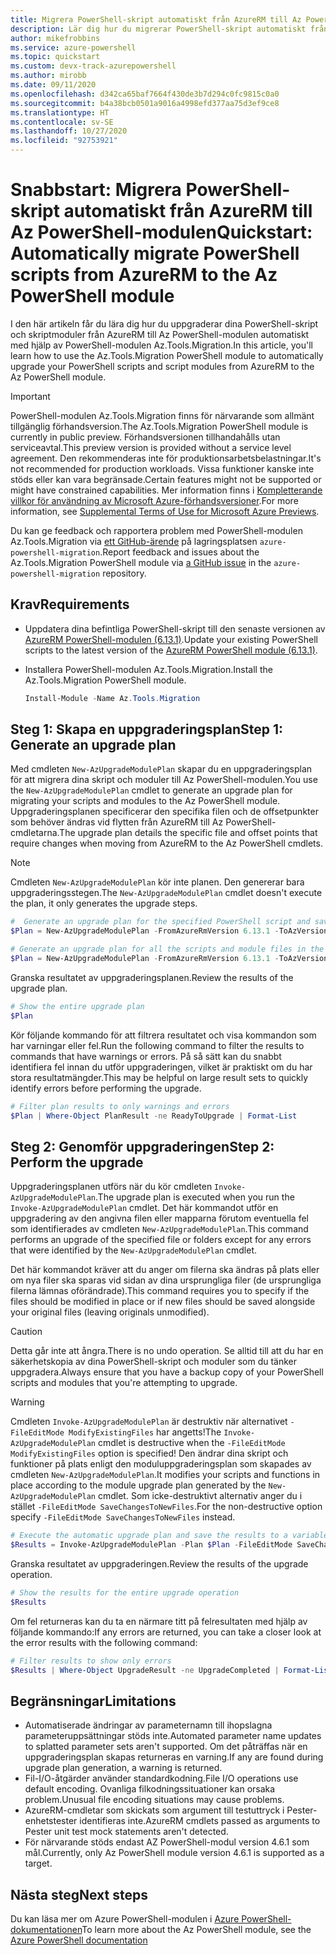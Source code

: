 ```yaml
---
title: Migrera PowerShell-skript automatiskt från AzureRM till Az PowerShell-modulen
description: Lär dig hur du migrerar PowerShell-skript automatiskt från AzureRM till Az PowerShell-modulen.
author: mikefrobbins
ms.service: azure-powershell
ms.topic: quickstart
ms.custom: devx-track-azurepowershell
ms.author: mirobb
ms.date: 09/11/2020
ms.openlocfilehash: d342ca65baf7664f430de3b7d294c0fc9815c0a0
ms.sourcegitcommit: b4a38bcb0501a9016a4998efd377aa75d3ef9ce8
ms.translationtype: HT
ms.contentlocale: sv-SE
ms.lasthandoff: 10/27/2020
ms.locfileid: "92753921"
---
```

# <a name="quickstart-automatically-migrate-powershell-scripts-from-azurerm-to-the-az-powershell-module"></a><span data-ttu-id="12e12-103">Snabbstart: Migrera PowerShell-skript automatiskt från AzureRM till Az PowerShell-modulen</span><span class="sxs-lookup"><span data-stu-id="12e12-103">Quickstart: Automatically migrate PowerShell scripts from AzureRM to the Az PowerShell module</span></span>

<span data-ttu-id="12e12-104">I den här artikeln får du lära dig hur du uppgraderar dina PowerShell-skript och skriptmoduler från AzureRM till Az PowerShell-modulen automatiskt med hjälp av PowerShell-modulen Az.Tools.Migration.</span><span class="sxs-lookup"><span data-stu-id="12e12-104">In this article, you'll learn how to use the Az.Tools.Migration PowerShell module to automatically upgrade your PowerShell scripts and script modules from AzureRM to the Az PowerShell module.</span></span>

> [!IMPORTANT]
> <span data-ttu-id="12e12-105">PowerShell-modulen Az.Tools.Migration finns för närvarande som allmänt tillgänglig förhandsversion.</span><span class="sxs-lookup"><span data-stu-id="12e12-105">The Az.Tools.Migration PowerShell module is currently in public preview.</span></span> <span data-ttu-id="12e12-106">Förhandsversionen tillhandahålls utan serviceavtal.</span><span class="sxs-lookup"><span data-stu-id="12e12-106">This preview version is provided without a service level agreement.</span></span> <span data-ttu-id="12e12-107">Den rekommenderas inte för produktionsarbetsbelastningar.</span><span class="sxs-lookup"><span data-stu-id="12e12-107">It's not recommended for production workloads.</span></span> <span data-ttu-id="12e12-108">Vissa funktioner kanske inte stöds eller kan vara begränsade.</span><span class="sxs-lookup"><span data-stu-id="12e12-108">Certain features might not be supported or might have constrained capabilities.</span></span> <span data-ttu-id="12e12-109">Mer information finns i [Kompletterande villkor för användning av Microsoft Azure-förhandsversioner](https://azure.microsoft.com/support/legal/preview-supplemental-terms/).</span><span class="sxs-lookup"><span data-stu-id="12e12-109">For more information, see [Supplemental Terms of Use for Microsoft Azure Previews](https://azure.microsoft.com/support/legal/preview-supplemental-terms/).</span></span>

<span data-ttu-id="12e12-110">Du kan ge feedback och rapportera problem med PowerShell-modulen Az.Tools.Migration via [ett GitHub-ärende](https://github.com/Azure/azure-powershell-migration/issues) på lagringsplatsen `azure-powershell-migration`.</span><span class="sxs-lookup"><span data-stu-id="12e12-110">Report feedback and issues about the Az.Tools.Migration PowerShell module via [a GitHub issue](https://github.com/Azure/azure-powershell-migration/issues) in the `azure-powershell-migration` repository.</span></span>

## <a name="requirements"></a><span data-ttu-id="12e12-111">Krav</span><span class="sxs-lookup"><span data-stu-id="12e12-111">Requirements</span></span>

* <span data-ttu-id="12e12-112">Uppdatera dina befintliga PowerShell-skript till den senaste versionen av [AzureRM PowerShell-modulen (6.13.1)](https://github.com/Azure/azure-powershell/releases/tag/v6.13.1-November2018).</span><span class="sxs-lookup"><span data-stu-id="12e12-112">Update your existing PowerShell scripts to the latest version of the [AzureRM PowerShell module (6.13.1)](https://github.com/Azure/azure-powershell/releases/tag/v6.13.1-November2018).</span></span>
* <span data-ttu-id="12e12-113">Installera PowerShell-modulen Az.Tools.Migration.</span><span class="sxs-lookup"><span data-stu-id="12e12-113">Install the Az.Tools.Migration PowerShell module.</span></span>

  ```powershell
  Install-Module -Name Az.Tools.Migration
  ```

## <a name="step-1-generate-an-upgrade-plan"></a><span data-ttu-id="12e12-114">Steg 1: Skapa en uppgraderingsplan</span><span class="sxs-lookup"><span data-stu-id="12e12-114">Step 1: Generate an upgrade plan</span></span>

<span data-ttu-id="12e12-115">Med cmdleten `New-AzUpgradeModulePlan` skapar du en uppgraderingsplan för att migrera dina skript och moduler till Az PowerShell-modulen.</span><span class="sxs-lookup"><span data-stu-id="12e12-115">You use the `New-AzUpgradeModulePlan` cmdlet to generate an upgrade plan for migrating your scripts and modules to the Az PowerShell module.</span></span> <span data-ttu-id="12e12-116">Uppgraderingsplanen specificerar den specifika filen och de offsetpunkter som behöver ändras vid flytten från AzureRM till Az PowerShell-cmdletarna.</span><span class="sxs-lookup"><span data-stu-id="12e12-116">The upgrade plan details the specific file and offset points that require changes when moving from AzureRM to the Az PowerShell cmdlets.</span></span>

> [!NOTE]
> <span data-ttu-id="12e12-117">Cmdleten `New-AzUpgradeModulePlan` kör inte planen. Den genererar bara uppgraderingsstegen.</span><span class="sxs-lookup"><span data-stu-id="12e12-117">The `New-AzUpgradeModulePlan` cmdlet doesn't execute the plan, it only generates the upgrade steps.</span></span>

```powershell
#  Generate an upgrade plan for the specified PowerShell script and save it to a variable.
$Plan = New-AzUpgradeModulePlan -FromAzureRmVersion 6.13.1 -ToAzVersion 4.6.1 -FilePath 'C:\Scripts\my-azure-script.ps1'
```

```powershell
# Generate an upgrade plan for all the scripts and module files in the specified folder and save it to a variable.
$Plan = New-AzUpgradeModulePlan -FromAzureRmVersion 6.13.1 -ToAzVersion 4.6.1 -DirectoryPath 'C:\Scripts'
```

<span data-ttu-id="12e12-118">Granska resultatet av uppgraderingsplanen.</span><span class="sxs-lookup"><span data-stu-id="12e12-118">Review the results of the upgrade plan.</span></span>

```powershell
# Show the entire upgrade plan
$Plan
```

<span data-ttu-id="12e12-119">Kör följande kommando för att filtrera resultatet och visa kommandon som har varningar eller fel.</span><span class="sxs-lookup"><span data-stu-id="12e12-119">Run the following command to filter the results to commands that have warnings or errors.</span></span> <span data-ttu-id="12e12-120">På så sätt kan du snabbt identifiera fel innan du utför uppgraderingen, vilket är praktiskt om du har stora resultatmängder.</span><span class="sxs-lookup"><span data-stu-id="12e12-120">This may be helpful on large result sets to quickly identify errors before performing the upgrade.</span></span>

```powershell
# Filter plan results to only warnings and errors
$Plan | Where-Object PlanResult -ne ReadyToUpgrade | Format-List
```

## <a name="step-2-perform-the-upgrade"></a><span data-ttu-id="12e12-121">Steg 2: Genomför uppgraderingen</span><span class="sxs-lookup"><span data-stu-id="12e12-121">Step 2: Perform the upgrade</span></span>

<span data-ttu-id="12e12-122">Uppgraderingsplanen utförs när du kör cmdleten `Invoke-AzUpgradeModulePlan`.</span><span class="sxs-lookup"><span data-stu-id="12e12-122">The upgrade plan is executed when you run the `Invoke-AzUpgradeModulePlan` cmdlet.</span></span> <span data-ttu-id="12e12-123">Det här kommandot utför en uppgradering av den angivna filen eller mapparna förutom eventuella fel som identifierades av cmdleten `New-AzUpgradeModulePlan`.</span><span class="sxs-lookup"><span data-stu-id="12e12-123">This command performs an upgrade of the specified file or folders except for any errors that were identified by the `New-AzUpgradeModulePlan` cmdlet.</span></span>

<span data-ttu-id="12e12-124">Det här kommandot kräver att du anger om filerna ska ändras på plats eller om nya filer ska sparas vid sidan av dina ursprungliga filer (de ursprungliga filerna lämnas oförändrade).</span><span class="sxs-lookup"><span data-stu-id="12e12-124">This command requires you to specify if the files should be modified in place or if new files should be saved alongside your original files (leaving originals unmodified).</span></span>

> [!CAUTION]
> <span data-ttu-id="12e12-125">Detta går inte att ångra.</span><span class="sxs-lookup"><span data-stu-id="12e12-125">There is no undo operation.</span></span> <span data-ttu-id="12e12-126">Se alltid till att du har en säkerhetskopia av dina PowerShell-skript och moduler som du tänker uppgradera.</span><span class="sxs-lookup"><span data-stu-id="12e12-126">Always ensure that you have a backup copy of your PowerShell scripts and modules that you're attempting to upgrade.</span></span>

> [!WARNING]
> <span data-ttu-id="12e12-127">Cmdleten `Invoke-AzUpgradeModulePlan` är destruktiv när alternativet `-FileEditMode ModifyExistingFiles` har angetts!</span><span class="sxs-lookup"><span data-stu-id="12e12-127">The `Invoke-AzUpgradeModulePlan` cmdlet is destructive when the `-FileEditMode ModifyExistingFiles` option is specified!</span></span> <span data-ttu-id="12e12-128">Den ändrar dina skript och funktioner på plats enligt den moduluppgraderingsplan som skapades av cmdleten `New-AzUpgradeModulePlan`.</span><span class="sxs-lookup"><span data-stu-id="12e12-128">It modifies your scripts and functions in place according to the module upgrade plan generated by the `New-AzUpgradeModulePlan` cmdlet.</span></span> <span data-ttu-id="12e12-129">Som icke-destruktivt alternativ anger du i stället `-FileEditMode SaveChangesToNewFiles`.</span><span class="sxs-lookup"><span data-stu-id="12e12-129">For the non-destructive option specify `-FileEditMode SaveChangesToNewFiles` instead.</span></span>

```powershell
# Execute the automatic upgrade plan and save the results to a variable.
$Results = Invoke-AzUpgradeModulePlan -Plan $Plan -FileEditMode SaveChangesToNewFiles
```

<span data-ttu-id="12e12-130">Granska resultatet av uppgraderingen.</span><span class="sxs-lookup"><span data-stu-id="12e12-130">Review the results of the upgrade operation.</span></span>

```powershell
# Show the results for the entire upgrade operation
$Results
```

<span data-ttu-id="12e12-131">Om fel returneras kan du ta en närmare titt på felresultaten med hjälp av följande kommando:</span><span class="sxs-lookup"><span data-stu-id="12e12-131">If any errors are returned, you can take a closer look at the error results with the following command:</span></span>

```powershell
# Filter results to show only errors
$Results | Where-Object UpgradeResult -ne UpgradeCompleted | Format-List
```

## <a name="limitations"></a><span data-ttu-id="12e12-132">Begränsningar</span><span class="sxs-lookup"><span data-stu-id="12e12-132">Limitations</span></span>

* <span data-ttu-id="12e12-133">Automatiserade ändringar av parameternamn till ihopslagna parameteruppsättningar stöds inte.</span><span class="sxs-lookup"><span data-stu-id="12e12-133">Automated parameter name updates to splatted parameter sets aren't supported.</span></span> <span data-ttu-id="12e12-134">Om det påträffas när en uppgraderingsplan skapas returneras en varning.</span><span class="sxs-lookup"><span data-stu-id="12e12-134">If any are found during upgrade plan generation, a warning is returned.</span></span>
* <span data-ttu-id="12e12-135">Fil-I/O-åtgärder använder standardkodning.</span><span class="sxs-lookup"><span data-stu-id="12e12-135">File I/O operations use default encoding.</span></span> <span data-ttu-id="12e12-136">Ovanliga filkodningssituationer kan orsaka problem.</span><span class="sxs-lookup"><span data-stu-id="12e12-136">Unusual file encoding situations may cause problems.</span></span>
* <span data-ttu-id="12e12-137">AzureRM-cmdletar som skickats som argument till testuttryck i Pester-enhetstester identifieras inte.</span><span class="sxs-lookup"><span data-stu-id="12e12-137">AzureRM cmdlets passed as arguments to Pester unit test mock statements aren't detected.</span></span>
* <span data-ttu-id="12e12-138">För närvarande stöds endast AZ PowerShell-modul version 4.6.1 som mål.</span><span class="sxs-lookup"><span data-stu-id="12e12-138">Currently, only Az PowerShell module version 4.6.1 is supported as a target.</span></span>

## <a name="next-steps"></a><span data-ttu-id="12e12-139">Nästa steg</span><span class="sxs-lookup"><span data-stu-id="12e12-139">Next steps</span></span>

<span data-ttu-id="12e12-140">Du kan läsa mer om Azure PowerShell-modulen i [Azure PowerShell-dokumentationen](https://docs.microsoft.com/powershell/azure/)</span><span class="sxs-lookup"><span data-stu-id="12e12-140">To learn more about the Az PowerShell module, see the [Azure PowerShell documentation](https://docs.microsoft.com/powershell/azure/)</span></span>